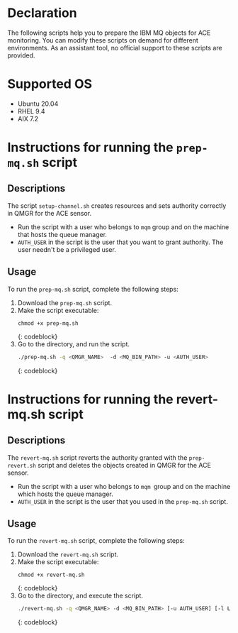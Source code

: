 # Declaration

The following scripts help you to prepare the IBM MQ objects for ACE monitoring. You can modify these scripts on demand for different environments. As an assistant tool, no official support to these scripts are provided.

# Supported OS

- Ubuntu 20.04
- RHEL 9.4
- AIX 7.2 
# Instructions for running the `prep-mq.sh` script
## Descriptions
 
The script `setup-channel.sh` creates resources and sets authority correctly in QMGR for the ACE sensor. 
* Run the script with a user who belongs to `mqm` group and on the machine that hosts the queue manager.
* `AUTH_USER` in the script is the user that you want to grant authority. The user needn't be a privileged user.
 
## Usage

To run the `prep-mq.sh` script, complete the following steps:
1. Download the `prep-mq.sh` script. 
2. Make the script executable:
    ```
    chmod +x prep-mq.sh
    ```
    {: codeblock}
3. Go to the directory, and run the script.
    ```sh
    ./prep-mq.sh -q <QMGR_NAME>  -d <MQ_BIN_PATH> -u <AUTH_USER>
    ```
    {: codeblock}
# Instructions for running the revert-mq.sh script

## Descriptions

The `revert-mq.sh` script reverts the authority granted with the `prep-revert.sh` script and deletes the objects created in QMGR for the ACE sensor. 
* Run the script with a user who belongs to `mqm `group and on the machine which hosts the queue manager.
* `AUTH_USER` in the script is the user that you used in the `prep-mq.sh` script.
 
## Usage

To run the `revert-mq.sh` script, complete the following steps:

1. Download the `revert-mq.sh` script.
2. Make the script executable:
    ```
    chmod +x revert-mq.sh
    ```
    {: codeblock}
3. Go to the directory, and execute the script.
    ```sh
    ./revert-mq.sh -q <QMGR_NAME> -d <MQ_BIN_PATH> [-u AUTH_USER] [-l LISTENER_NAME]  [-c CHANNEL_NAME]  [-t TOPIC_NAME]
    ```
    {: codeblock}




